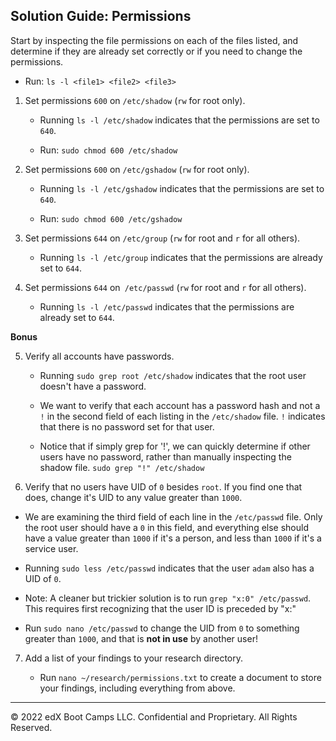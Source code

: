 ## Solution Guide: Permissions

Start by inspecting the file permissions on each of the files listed, and determine if they are already set correctly or if you need to change the permissions.

  - Run: `ls -l <file1> <file2> <file3>`

1. Set permissions `600` on `/etc/shadow` (`rw` for root only).

   - Running `ls -l /etc/shadow` indicates that the permissions are set to `640`. 

   - Run: `sudo chmod 600 /etc/shadow`

2. Set permissions `600` on `/etc/gshadow` (`rw` for root only).

   - Running `ls -l /etc/gshadow` indicates that the permissions are set to `640`.

   - Run: `sudo chmod 600 /etc/gshadow`

3. Set permissions `644` on `/etc/group` (`rw` for root and `r` for all others).

   - Running `ls -l /etc/group` indicates that the permissions are already set to `644`.

4. Set permissions `644` on` /etc/passwd` (`rw` for root and `r` for all others).

   - Running `ls -l /etc/passwd` indicates that the permissions are already set to `644`.
  
**Bonus**  

5. Verify all accounts have passwords.

   - Running `sudo grep root /etc/shadow` indicates that the root user doesn't have a password.

   - We want to verify that each account has a password hash and not a `!` in the second field of each listing in the `/etc/shadow` file. `!` indicates that there is no password set for that user.

   - Notice that if simply grep for '!', we can quickly determine if other users have no password, rather than manually inspecting the shadow file.
    `sudo grep "!" /etc/shadow`

6. Verify that no users have UID of `0` besides `root`. If you find one that does, change it's UID to any value greater than `1000`.

  - We are examining the third field of each line in the `/etc/passwd` file. Only the root user should have a `0` in this field, and everything else should have a value greater than `1000` if it's a person, and less than `1000` if it's a service user.

  - Running `sudo less /etc/passwd` indicates that the user `adam` also has a UID of `0`.

  - Note: A cleaner but trickier solution is to run `grep "x:0" /etc/passwd`.  This requires first recognizing that the user ID is preceded by "x:"

  - Run `sudo nano /etc/passwd` to change the UID from `0` to something greater than `1000`, and that is __not in use__ by another user!

7. Add a list of your findings to your research directory.

   - Run `nano ~/research/permissions.txt` to create a document to store your findings, including everything from above.

---

© 2022 edX Boot Camps LLC. Confidential and Proprietary. All Rights Reserved.  

